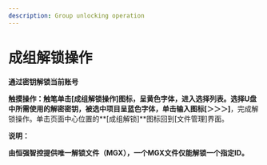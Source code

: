 ```yaml
---
description: Group unlocking operation
---
```


# 成组解锁操作

**通过密钥解锁当前账号**

**触摸操作：**触笔单击**\[成组解锁操作\]**图标，呈黄色字体，进入选择列表。选择U盘中所需使用的解密密钥，被选中项目呈蓝色字体，单击输入图标**\[＞＞＞\]**，完成解锁操作。单击页面中心位置的**\[成组解锁\]**图标回到\[文件管理\]界面。

**说明：**

**由恒强智控提供唯一解锁文件（MGX），一个MGX文件仅能解锁一个指定ID。**

